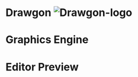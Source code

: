 # Drawgon ![Drawgon-logo](https://user-images.githubusercontent.com/87949029/220889714-97fc5c4b-8abe-46ae-8daa-07499247a352.png)

# Graphics Engine

# Editor Preview
